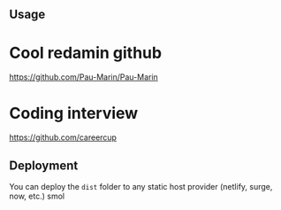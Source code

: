## Usage

# Cool redamin github

https://github.com/Pau-Marin/Pau-Marin

# Coding interview

https://github.com/careercup

## Deployment

You can deploy the `dist` folder to any static host provider (netlify, surge, now, etc.)
smol
